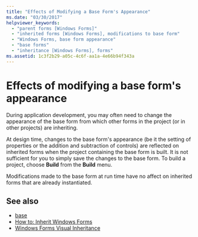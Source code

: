```yaml
---
title: "Effects of Modifying a Base Form's Appearance"
ms.date: "03/30/2017"
helpviewer_keywords:
  - "parent forms [Windows Forms]"
  - "inherited forms [Windows Forms], modifications to base form"
  - "Windows Forms, base form appearance"
  - "base forms"
  - "inheritance [Windows Forms], forms"
ms.assetid: 1c3f2b29-a05c-4c6f-aa1a-4e66b94f343a
---
```

# Effects of modifying a base form's appearance

During application development, you may often need to change the appearance of the base form from which other forms in the project (or in other projects) are inheriting.

At design time, changes to the base form's appearance (be it the setting of properties or the addition and subtraction of controls) are reflected on inherited forms when the project containing the base form is built. It is not sufficient for you to simply save the changes to the base form. To build a project, choose **Build** from the **Build** menu.

Modifications made to the base form at run time have no affect on inherited forms that are already instantiated.

## See also

- [base](/dotnet/csharp/language-reference/keywords/base)
- [How to: Inherit Windows Forms](how-to-inherit-windows-forms.md)
- [Windows Forms Visual Inheritance](windows-forms-visual-inheritance.md)
